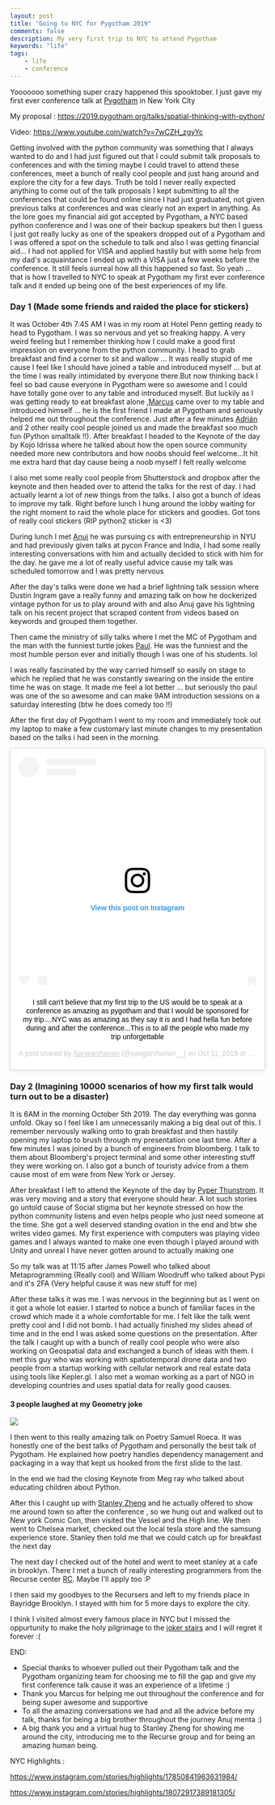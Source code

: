 ```yaml
---
layout: post
title: "Going to NYC for Pygotham 2019"
comments: false
description: My very first trip to NYC to attend Pygotham
keywords: "life"
tags:
    - life
    - conference
---
```



Yooooooo something super crazy happened this spooktober. I just gave my first ever conference talk at [Pygotham](https://2019.pygotham.org/) in New York City 

My proposal : <https://2019.pygotham.org/talks/spatial-thinking-with-python/>

Video: <https://www.youtube.com/watch?v=7wCZH_zgyYc>

Getting involved with the python community was something that I always wanted to do and I had just figured out that I could submit talk proposals to conferences and with the timing maybe I could travel to attend these conferences, meet a bunch of really cool people and just hang around and explore the city for a few days. Truth be told I never really expected anything to come out of the talk proposals I kept submitting to all the conferences that could be found online since I had just graduated, not given previous talks at conferences and was clearly not an expert in anything. As the lore goes my financial aid got accepted by Pygotham, a NYC based python conference and I was one of their backup speakers but then I guess I just got really lucky as one of the speakers dropped out of a Pygotham and I was offered a spot on the schedule to talk and also I was getting financial aid... I had not applied for VISA and applied hastily but with some help from my dad's acquaintance I ended up with a VISA just a few weeks before the conference. It still feels surreal how all this happened so fast. So yeah ... that is how I travelled to NYC to speak at Pygotham my first ever conference talk and it ended up being one of the best experiences of my life.

### Day 1 (Made some friends and raided the place for stickers)

It was October 4th 7:45 AM I was in my room at Hotel Penn getting ready to head to Pygotham. I was so nervous and yet so freaking happy. A very weird feeling but I remember thinking how I could make a good first impression on everyone from the python community. I head to grab breakfast and find a corner to sit and wallow ... It was really stupid of me cause I feel like I should have joined a table and introduced myself ... but at the time I was really intimidated by everyone there.But now thinking back I feel so bad cause everyone in Pygotham were so awesome and I could have totally gone over to any table and introduced myself. But luckily as I was getting ready to eat breakfast alone ,[Marcus](https://twitter.com/Crazcalm) came over to my table and introduced himself ... he is the first friend I made at Pygotham and seriously helped me out throughout the conference. Just after a few minutes [Adrián](https://www.linkedin.com/in/adrian-soto) and 2 other really cool people joined us and made the breakfast soo much fun (Python smalltalk !!). After breakfast I headed to the Keynote of the day by Kojo Idrissa where he talked about how the open source community needed more new contributors and how noobs should feel welcome...It hit me extra hard that day cause being a noob myself I felt really welcome 

I also met some really cool people from Shutterstock and dropbox after the keynote and then headed over to attend  the talks for the rest of day. I had actually learnt a lot of new things from the talks. I also got a bunch of ideas to improve my talk. Right before lunch I hung around the lobby waiting for the right moment to raid the whole place for stickers and goodies. Got tons of really cool stickers (RIP python2 sticker is <3)

During lunch I met [Anuj](https://twitter.com/anujmenta) he was pursuing cs with entrepreneurship in NYU and had previously given talks at pycon France and India, I had some really interesting conversations with him and actually decided to stick with him for the day. he gave me a lot of really useful advice cause my talk was scheduled tomorrow and I was pretty nervous

After the day's talks were done we had a brief lightning talk session where Dustin Ingram gave a really funny and amazing talk on how he dockerized vintage python for us to play around with and also Anuj gave his lightning talk on his recent project that scraped content from videos based on keywords and grouped them together. 

Then came the ministry of silly talks where I met the MC of Pygotham and the man with the funniest turtle jokes 
[Paul](https://www.linkedin.com/in/paullogston). He was the funniest and the most humble person ever and initially though I was one of his students. lol

I was really fascinated by the way carried himself so easily on stage to which he replied that he was constantly swearing on the inside the entire time he was on stage. It made me feel a lot better ... but seriously tho paul was one of the so awesome  and can make 9AM introduction sessions on a saturday interesting (btw he does comedy too !!) 

After the first day of Pygotham I went to my room and immediately took out my laptop to make a few customary last minute changes to my presentation based on the talks i had seen in the morning.

<div align="center">
<blockquote class="instagram-media" data-instgrm-captioned data-instgrm-permalink="https://www.instagram.com/p/B3fAHVQhNxh/?utm_source=ig_embed&amp;utm_campaign=loading" data-instgrm-version="12" style=" background:#FFF; border:0; border-radius:3px; box-shadow:0 0 1px 0 rgba(0,0,0,0.5),0 1px 10px 0 rgba(0,0,0,0.15); margin: 1px; max-width:540px; min-width:326px; padding:0; width:99.375%; width:-webkit-calc(100% - 2px); width:calc(100% - 2px);"><div style="padding:16px;"> <a href="https://www.instagram.com/p/B3fAHVQhNxh/?utm_source=ig_embed&amp;utm_campaign=loading" style=" background:#FFFFFF; line-height:0; padding:0 0; text-align:center; text-decoration:none; width:100%;" target="_blank"> <div style=" display: flex; flex-direction: row; align-items: center;"> <div style="background-color: #F4F4F4; border-radius: 50%; flex-grow: 0; height: 40px; margin-right: 14px; width: 40px;"></div> <div style="display: flex; flex-direction: column; flex-grow: 1; justify-content: center;"> <div style=" background-color: #F4F4F4; border-radius: 4px; flex-grow: 0; height: 14px; margin-bottom: 6px; width: 100px;"></div> <div style=" background-color: #F4F4F4; border-radius: 4px; flex-grow: 0; height: 14px; width: 60px;"></div></div></div><div style="padding: 19% 0;"></div> <div style="display:block; height:50px; margin:0 auto 12px; width:50px;"><svg width="50px" height="50px" viewBox="0 0 60 60" version="1.1" xmlns="https://www.w3.org/2000/svg" xmlns:xlink="https://www.w3.org/1999/xlink"><g stroke="none" stroke-width="1" fill="none" fill-rule="evenodd"><g transform="translate(-511.000000, -20.000000)" fill="#000000"><g><path d="M556.869,30.41 C554.814,30.41 553.148,32.076 553.148,34.131 C553.148,36.186 554.814,37.852 556.869,37.852 C558.924,37.852 560.59,36.186 560.59,34.131 C560.59,32.076 558.924,30.41 556.869,30.41 M541,60.657 C535.114,60.657 530.342,55.887 530.342,50 C530.342,44.114 535.114,39.342 541,39.342 C546.887,39.342 551.658,44.114 551.658,50 C551.658,55.887 546.887,60.657 541,60.657 M541,33.886 C532.1,33.886 524.886,41.1 524.886,50 C524.886,58.899 532.1,66.113 541,66.113 C549.9,66.113 557.115,58.899 557.115,50 C557.115,41.1 549.9,33.886 541,33.886 M565.378,62.101 C565.244,65.022 564.756,66.606 564.346,67.663 C563.803,69.06 563.154,70.057 562.106,71.106 C561.058,72.155 560.06,72.803 558.662,73.347 C557.607,73.757 556.021,74.244 553.102,74.378 C549.944,74.521 548.997,74.552 541,74.552 C533.003,74.552 532.056,74.521 528.898,74.378 C525.979,74.244 524.393,73.757 523.338,73.347 C521.94,72.803 520.942,72.155 519.894,71.106 C518.846,70.057 518.197,69.06 517.654,67.663 C517.244,66.606 516.755,65.022 516.623,62.101 C516.479,58.943 516.448,57.996 516.448,50 C516.448,42.003 516.479,41.056 516.623,37.899 C516.755,34.978 517.244,33.391 517.654,32.338 C518.197,30.938 518.846,29.942 519.894,28.894 C520.942,27.846 521.94,27.196 523.338,26.654 C524.393,26.244 525.979,25.756 528.898,25.623 C532.057,25.479 533.004,25.448 541,25.448 C548.997,25.448 549.943,25.479 553.102,25.623 C556.021,25.756 557.607,26.244 558.662,26.654 C560.06,27.196 561.058,27.846 562.106,28.894 C563.154,29.942 563.803,30.938 564.346,32.338 C564.756,33.391 565.244,34.978 565.378,37.899 C565.522,41.056 565.552,42.003 565.552,50 C565.552,57.996 565.522,58.943 565.378,62.101 M570.82,37.631 C570.674,34.438 570.167,32.258 569.425,30.349 C568.659,28.377 567.633,26.702 565.965,25.035 C564.297,23.368 562.623,22.342 560.652,21.575 C558.743,20.834 556.562,20.326 553.369,20.18 C550.169,20.033 549.148,20 541,20 C532.853,20 531.831,20.033 528.631,20.18 C525.438,20.326 523.257,20.834 521.349,21.575 C519.376,22.342 517.703,23.368 516.035,25.035 C514.368,26.702 513.342,28.377 512.574,30.349 C511.834,32.258 511.326,34.438 511.181,37.631 C511.035,40.831 511,41.851 511,50 C511,58.147 511.035,59.17 511.181,62.369 C511.326,65.562 511.834,67.743 512.574,69.651 C513.342,71.625 514.368,73.296 516.035,74.965 C517.703,76.634 519.376,77.658 521.349,78.425 C523.257,79.167 525.438,79.673 528.631,79.82 C531.831,79.965 532.853,80.001 541,80.001 C549.148,80.001 550.169,79.965 553.369,79.82 C556.562,79.673 558.743,79.167 560.652,78.425 C562.623,77.658 564.297,76.634 565.965,74.965 C567.633,73.296 568.659,71.625 569.425,69.651 C570.167,67.743 570.674,65.562 570.82,62.369 C570.966,59.17 571,58.147 571,50 C571,41.851 570.966,40.831 570.82,37.631"></path></g></g></g></svg></div><div style="padding-top: 8px;"> <div style=" color:#3897f0; font-family:Arial,sans-serif; font-size:14px; font-style:normal; font-weight:550; line-height:18px;"> View this post on Instagram</div></div><div style="padding: 12.5% 0;"></div> <div style="display: flex; flex-direction: row; margin-bottom: 14px; align-items: center;"><div> <div style="background-color: #F4F4F4; border-radius: 50%; height: 12.5px; width: 12.5px; transform: translateX(0px) translateY(7px);"></div> <div style="background-color: #F4F4F4; height: 12.5px; transform: rotate(-45deg) translateX(3px) translateY(1px); width: 12.5px; flex-grow: 0; margin-right: 14px; margin-left: 2px;"></div> <div style="background-color: #F4F4F4; border-radius: 50%; height: 12.5px; width: 12.5px; transform: translateX(9px) translateY(-18px);"></div></div><div style="margin-left: 8px;"> <div style=" background-color: #F4F4F4; border-radius: 50%; flex-grow: 0; height: 20px; width: 20px;"></div> <div style=" width: 0; height: 0; border-top: 2px solid transparent; border-left: 6px solid #f4f4f4; border-bottom: 2px solid transparent; transform: translateX(16px) translateY(-4px) rotate(30deg)"></div></div><div style="margin-left: auto;"> <div style=" width: 0px; border-top: 8px solid #F4F4F4; border-right: 8px solid transparent; transform: translateY(16px);"></div> <div style=" background-color: #F4F4F4; flex-grow: 0; height: 12px; width: 16px; transform: translateY(-4px);"></div> <div style=" width: 0; height: 0; border-top: 8px solid #F4F4F4; border-left: 8px solid transparent; transform: translateY(-4px) translateX(8px);"></div></div></div></a> <p style=" margin:8px 0 0 0; padding:0 4px;"> <a href="https://www.instagram.com/p/B3fAHVQhNxh/?utm_source=ig_embed&amp;utm_campaign=loading" style=" color:#000; font-family:Arial,sans-serif; font-size:14px; font-style:normal; font-weight:normal; line-height:17px; text-decoration:none; word-wrap:break-word;" target="_blank">I still can&#39;t believe that my first trip to the US would be to speak at a conference as amazing as pygotham and that I would be sponsored for my trip....NYC was as amazing as they say it is and I had hella fun before during and after the conference...This is to all the people who made my trip unforgettable</a></p> <p style=" color:#c9c8cd; font-family:Arial,sans-serif; font-size:14px; line-height:17px; margin-bottom:0; margin-top:8px; overflow:hidden; padding:8px 0 7px; text-align:center; text-overflow:ellipsis; white-space:nowrap;">A post shared by <a href="https://www.instagram.com/sangarshanan__/?utm_source=ig_embed&amp;utm_campaign=loading" style=" color:#c9c8cd; font-family:Arial,sans-serif; font-size:14px; font-style:normal; font-weight:normal; line-height:17px;" target="_blank"> Sangarshanan</a> (@sangarshanan__) on <time style=" font-family:Arial,sans-serif; font-size:14px; line-height:17px;" datetime="2019-10-11T16:20:23+00:00">Oct 11, 2019 at 9:20am PDT</time></p></div></blockquote> <script async src="//www.instagram.com/embed.js"></script></div>


### Day 2 (Imagining 10000 scenarios of how my first talk would turn out to be a disaster)

It is 6AM in the morning October 5th 2019. The day everything was gonna unfold. Okay so I feel like I am unnecessarily making a big deal out of this. I remember nervously walking onto to grab breakfast and then hastily opening my laptop to brush through my presentation one last time. After a few minutes I was joined by a bunch of engineers from bloomberg. I talk to them about Bloomberg's project terminal and some other interesting stuff they were working on. I also got a bunch of touristy advice from a them cause most of em were from New York or Jersey. 

After breakfast I left to attend the Keynote of the day by [Pyper Thunstrom](https://twitter.com/pathunstrom). It was very moving and a story that everyone should hear. A lot such stories go untold cause of Social stigma but her keynote stressed on how the python community listens and even helps people who just need someone at the time. She got a well deserved standing ovation in the end and btw she writes video games. My first experience with computers was playing video games and I always wanted to make one even though I played around with Unity and unreal I have never gotten around to actually making one

So my talk was at 11:15 after James Powell who talked about Metaprogramming (Really cool) and William Woodruff who talked about Pypi and it's 2FA (Very helpful cause it was new stuff for me)

After these talks it was me. I was nervous in the beginning but as I went on it got a whole lot easier. I started to notice a bunch of familiar faces in the crowd which made it a whole comfortable for me. I felt like the talk went pretty cool and I did not bomb. I had actually finished my slides ahead of time and in the end I was asked some questions on the presentation. After the talk I caught up with a bunch of really cool people who were also working on Geospatial data and exchanged a bunch of ideas with them. I met this guy who was working with spatiotemporal drone data and two people from a startup working with cellular network and real estate data using tools like Kepler.gl. I also met a woman working as a part of NGO in developing countries and uses spatial data for really good causes. 

#### 3 people laughed at my Geometry joke 
<a href='https://photos.google.com/share/AF1QipNszj_v1pmhGO8nwUYpDKxEQnVVAzvItdCzBlHtJAU-ItvkJftBoNemGvUrm-y-Zw?key=dFVQZVlyZno3Y3FLUUh2UElEck9UX01DaXNHU3ZB&source=ctrlq.org'><img src='https://lh3.googleusercontent.com/N9fKE6lZ8mb4hyIXzIJeV5JT5D0FZMF1fRQfPsjPdwjMWCDpCISB0_aZejxww06VFMTmme2U2bm_16BxZffKiy8Xwf4SL2DFIECGtJEchEkDgxoKm4w6ixYhjGYqNWfKptMYREM0_Q=w2400' /></a>


I then went to this really amazing talk on Poetry Samuel Roeca. It was honestly one of the best talks of Pygotham and personally the best talk of Pygotham. He explained how poetry handles dependency management and packaging in a way that kept us hooked from the first slide to the last. 

In the end we had the closing Keynote from Meg ray who talked about educating children about Python. 

After this I caught up with [Stanley Zheng](https://www.linkedin.com/in/stanley-zheng) and he actually offered to show me around town so after the conference , so we hung out and walked out to New york Comic Con, then visited the Vessel and the High line. We then went to Chelsea market, checked out the local tesla store and the samsung experience store. Stanley then told me that we could catch up for breakfast the next day 

The next day I checked out of the hotel and went to meet stanley at a cafe in brooklyn. There I met a bunch of really interesting programmers from the Recurse center [RC](https://www.recurse.com/). Maybe I'll apply too :P

I then said my goodbyes to the Recursers and left to my friends place in Bayridge Brooklyn. I stayed with him for 5 more days to explore the city. 

I think I visited almost every famous place in NYC but I missed the oppurtunity to make the holy pilgrimage to the [joker stairs](https://edition.cnn.com/2019/10/19/us/joker-stairs-bronx-trnd/index.html) and I will regret it forever :(

END: 

- Special thanks to whoever pulled out their Pygotham talk and the Pygotham organizing team for choosing me to fill the gap and give my first conference talk cause it was an experience of a lifetime :) 
- Thank you Marcus for helping me out throughout the conference and for being super awesome and supportive 
- To all the amazing conversations we had and all the advice before my talk, thanks for being a big brother throughout the journey Anuj menta :) 
- A big thank you and a virtual hug to Stanley Zheng for showing me around the city, introducing me to the Recurse group and for being an amazing human being.

NYC Highlights : 

<https://www.instagram.com/stories/highlights/17850841963631984/>

<https://www.instagram.com/stories/highlights/18072917389181305/>
